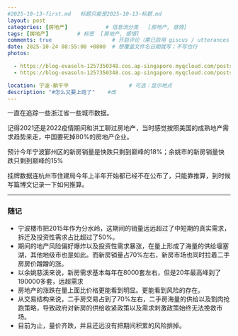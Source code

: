 ```yaml
---
#2025-10-13-first.md   标题只能是2025-10-13-标题.md
layout: post
categories: [房地产]            # 信息流分类   [房地产, 感悟]
tags: [房地产]         # 标签  [房地产, 感悟]
comments: true                   # 开启评论（需已启用 giscus / utterances / waline）
date: 2025-10-24 08:55:00 +0800  # 想覆盖文件名日期就写；不写也行
photos:

  - https://blog-evasoln-1257350348.cos.ap-singapore.myqcloud.com/posts/20251019-1.png
  - https://blog-evasoln-1257350348.cos.ap-singapore.myqcloud.com/posts/20251019-4.png

location: 宁波·躺平中                   # 可选：显示地点
description: "#怎么又要上班了"    #改
---
```


一直在追踪一些浙江省一些城市数据。

记得2021还是2022疫情期间和洪工聊过房地产，当时感觉按照美国的成熟地产需求趋势来走，中国要死掉80%的房地产企业。

预计今年宁波鄞州区的新房销量是快跌只剩到巅峰的18%；余姚市的新房销量快跌只剩到巅峰的15%

挂牌数据连杭州市住建局今年上半年开始都已经不在公布了，只能靠推算，到时候写篇博文记录一下如何推算。

---

### 随记
- 宁波楼市把2015年作为分水岭，这期间的销量远远超过了中短期的真实需求，拆迁及投资性需求占比超过了50%。
- 期间的地产风险偏好爆炸以及投资性需求暴涨，在量上形成了海量的供给堰塞湖，其他地级市也是如此。而新房销量占70%左右，新房市场也同时拉着二手房房价蹭蹭的涨。
- 以余姚慈溪来说，新房需求基本每年在8000套左右，但是20年最高峰到了190000多套，远超需求
- 房地产的涨跌在量上面比价格更能看到明显。更能看到风险的存在。
- 从交易结构来说，二手房交易占到了70%左右，二手房海量的供给以及割肉抢跑策略，导致政府对新房的供给收紧政策以及需求刺激政策始终无法挽救市场。
- 目前为止，量价齐跌，并且还远没有把期间积累的风险排掉。
